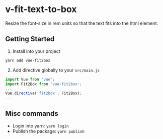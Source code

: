 # v-fit-text-to-box
Resize the font-size in rem units so that the text fits into the html element.


## Getting Started
1. Install into your project

```bash
yarn add vue-fit2box
```

2. Add directive globally to your `src/main.js`

```js
import Vue from 'vue';
import Fit2Box from 'vue-fit2box';
...
Vue.directive('fit2box', Fit2Box);
...
```


## Misc commands
- Login into yarn: `yarn login`
- Publish the package: `yarn publish` 
